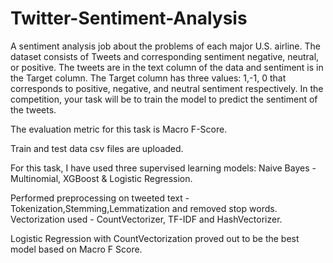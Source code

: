 # Twitter-Sentiment-Analysis
A sentiment analysis job about the problems of each major U.S. airline. The dataset consists of Tweets and corresponding sentiment negative, neutral, or positive. The tweets are in the text column of the data and sentiment is in the Target column. The Target column has three values: 1,-1, 0 that corresponds to positive, negative, and neutral sentiment respectively. In the competition, your task will be to train the model to predict the sentiment of the tweets.

The evaluation metric for this task is Macro F-Score.

Train and test data csv files are uploaded.

For this task, I have used three supervised learning models: Naive Bayes - Multinomial, XGBoost & Logistic Regression.

Performed preprocessing on tweeted text - Tokenization,Stemming,Lemmatization and removed stop words. Vectorization used - CountVectorizer, TF-IDF and HashVectorizer.

Logistic Regression with CountVectorization proved out to be the best model based on Macro F Score.
